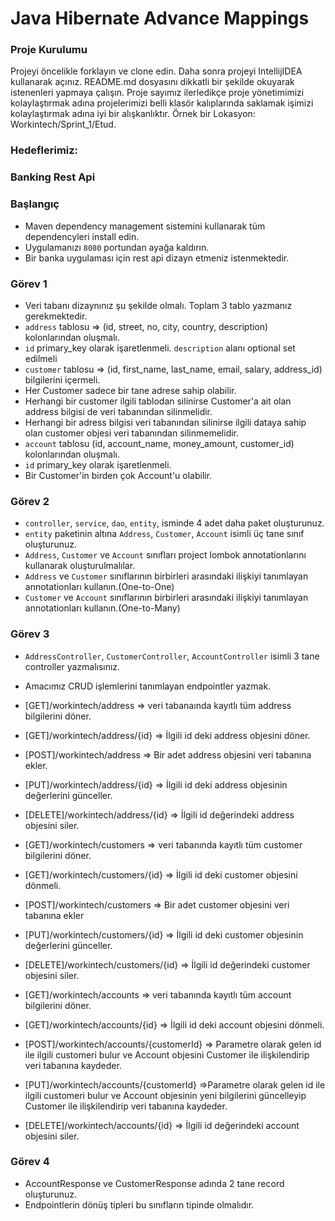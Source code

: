 #  Java Hibernate Advance Mappings

### Proje Kurulumu

Projeyi öncelikle forklayın ve clone edin.
Daha sonra projeyi IntellijIDEA kullanarak açınız. README.md dosyasını dikkatli bir şekilde okuyarak istenenleri yapmaya çalışın.
Proje sayımız ilerledikçe proje yönetimimizi kolaylaştırmak adına projelerimizi belli klasör kalıplarında saklamak işimizi kolaylaştırmak adına iyi bir alışkanlıktır.
Örnek bir Lokasyon: Workintech/Sprint_1/Etud.

### Hedeflerimiz:

### Banking Rest Api

 ### Başlangıç
 * Maven dependency management sistemini kullanarak tüm dependencyleri install edin.
 * Uygulamanızı  ```8080``` portundan ayağa kaldırın.
 * Bir banka uygulaması için rest api dizayn etmeniz istenmektedir.

### Görev 1
* Veri tabanı dizaynınız şu şekilde olmalı. Toplam 3 tablo yazmanız gerekmektedir.
* ```address``` tablosu => (id, street, no, city, country, description) kolonlarından oluşmalı.
* ```id``` primary_key olarak işaretlenmeli. ```description``` alanı optional set edilmeli
* ```customer``` tablosu => (id, first_name, last_name, email, salary, address_id) bilgilerini içermeli.
* Her Customer sadece bir tane adrese sahip olabilir. 
* Herhangi bir customer ilgili tablodan silinirse Customer'a ait olan address bilgisi de veri tabanından silinmelidir.
* Herhangi bir adress bilgisi veri tabanından silinirse ilgili dataya sahip olan customer objesi veri tabanından silinmemelidir.
* ```account``` tablosu (id, account_name, money_amount, customer_id) kolonlarından oluşmalı.
* ```id``` primary_key olarak işaretlenmeli.
* Bir Customer'in birden çok Account'u olabilir.

 ### Görev 2
 *  ```controller```, ```service```, ```dao```, ```entity```,  isminde 4 adet daha paket oluşturunuz.
 * ```entity``` paketinin altına ```Address```, ```Customer```, ```Account``` isimli üç tane sınıf oluşturunuz.
 * ```Address```, ```Customer``` ve ```Account``` sınıfları project lombok annotationlarını kullanarak oluşturulmalılar.
 * ```Address``` ve ```Customer``` sınıflarının birbirleri arasındaki ilişkiyi tanımlayan annotationları kullanın.(One-to-One)
 * ```Customer``` ve ```Account``` sınıflarının birbirleri arasındaki ilişkiyi tanımlayan annotationları kullanın.(One-to-Many)

 ### Görev 3
 * ```AddressController```, ```CustomerController```, ```AccountController``` isimli 3 tane controller yazmalısınız.
 * Amacımız CRUD işlemlerini tanımlayan endpointler yazmak. 
 * [GET]/workintech/address => veri tabanaında kayıtlı tüm address bilgilerini döner.
 * [GET]/workintech/address/{id} => İlgili id deki address objesini döner.
 * [POST]/workintech/address => Bir adet address objesini veri tabanına ekler.
 * [PUT]/workintech/address/{id} => İlgili id deki address objesinin değerlerini günceller.
 * [DELETE]/workintech/address/{id} => İlgili id değerindeki address objesini siler.

 * [GET]/workintech/customers => veri tabanında kayıtlı tüm customer bilgilerini döner.
 * [GET]/workintech/customers/{id} => İlgili id deki customer objesini dönmeli.
 * [POST]/workintech/customers => Bir adet customer objesini veri tabanına ekler
 * [PUT]/workintech/customers/{id} => İlgili id deki customer objesinin değerlerini günceller.
 * [DELETE]/workintech/customers/{id} => İlgili id değerindeki customer objesini siler.

* [GET]/workintech/accounts => veri tabanında kayıtlı tüm account bilgilerini döner.
* [GET]/workintech/accounts/{id} => İlgili id deki account objesini dönmeli.
* [POST]/workintech/accounts/{customerId} => Parametre olarak gelen id ile ilgili customeri bulur ve Account objesini Customer ile ilişkilendirip veri tabanına kaydeder. 
* [PUT]/workintech/accounts/{customerId} =>Parametre olarak gelen id ile ilgili customeri bulur ve Account objesinin yeni bilgilerini güncelleyip Customer ile ilişkilendirip veri tabanına kaydeder.
* [DELETE]/workintech/accounts/{id} => İlgili id değerindeki account objesini siler.

### Görev 4
* AccountResponse ve CustomerResponse adında 2 tane record oluşturunuz.
* Endpointlerin dönüş tipleri bu sınıfların tipinde olmalıdır.